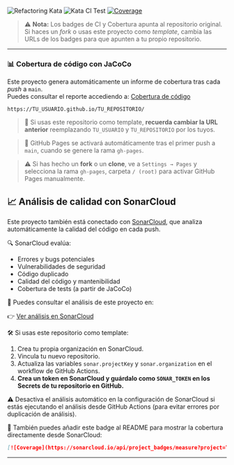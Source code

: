 
![Refactoring Kata](https://img.shields.io/badge/Kata%20Refactoring-Easy-brightgreen?style=flat-square)
![Kata CI Test](https://img.shields.io/github/actions/workflow/status/IT-Academy-Back/java-template-with-analysis/ci.yml?branch=main&label=CI%20Kata%20Test&style=flat-square)
[![Coverage](https://sonarcloud.io/api/project_badges/measure?project=IT-Academy-Back_kata-rpg-refactoring&metric=coverage)](https://sonarcloud.io/summary/new_code?id=IT-Academy-Back_kata-rpg-refactoring)

> ⚠️ **Nota:** Los badges de CI y Cobertura apunta al repositorio original.
> Si haces un *fork* o usas este proyecto como *template*, cambia las URLs de los badges para que apunten a tu propio repositorio.

---

### 📊 **Cobertura de código con JaCoCo**

Este proyecto genera automáticamente un informe de cobertura tras cada *push* a `main`.  
Puedes consultar el reporte accediendo a:
[Cobertura de código](https://IT-Academy-Back.github.io/kata-rpg-refactoring)

```
https://TU_USUARIO.github.io/TU_REPOSITORIO/
```

> 📝 Si usas este repositorio como template, **recuerda cambiar la URL anterior** reemplazando `TU_USUARIO` y `TU_REPOSITORIO` por los tuyos.

> 📄 GitHub Pages se activará automáticamente tras el primer push a `main`, cuando se genere la rama `gh-pages`.

> ⚠️ Si has hecho un **fork** o un **clone**, ve a `Settings → Pages` y selecciona la rama `gh-pages`, carpeta `/ (root)` para activar GitHub Pages manualmente.


## 📈 Análisis de calidad con SonarCloud

Este proyecto también está conectado con [SonarCloud](https://sonarcloud.io), que analiza automáticamente la calidad del código en cada push.

🔍 SonarCloud evalúa:

- Errores y bugs potenciales
- Vulnerabilidades de seguridad
- Código duplicado
- Calidad del código y mantenibilidad
- Cobertura de tests (a partir de JaCoCo)

🔗 Puedes consultar el análisis de este proyecto en:

👉 [Ver análisis en SonarCloud](https://sonarcloud.io/project/overview?id=IT-Academy-Back_kata-rpg-refactoring)

🛠️ Si usas este repositorio como template:
1. Crea tu propia organización en SonarCloud.
2. Vincula tu nuevo repositorio.
3. Actualiza las variables `sonar.projectKey` y `sonar.organization` en el workflow de GitHub Actions.
4. **Crea un token en SonarCloud y guárdalo como `SONAR_TOKEN` en los Secrets de tu repositorio en GitHub.**

⚠️ Desactiva el análisis automático en la configuración de SonarCloud si estás ejecutando el análisis desde GitHub Actions (para evitar errores por duplicación de análisis).

📛 También puedes añadir este badge al README para mostrar la cobertura directamente desde SonarCloud:

```markdown
[![Coverage](https://sonarcloud.io/api/project_badges/measure?project=TU-USUARIO-GITHUB_TU-REPOSITORIO&metric=coverage)](https://sonarcloud.io/summary/new_code?id=TU-USUARIO-GITHUB_TU-REPOSITORIO)
```
---
